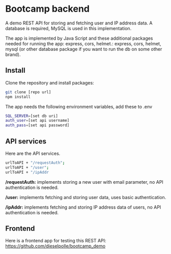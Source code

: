 # Bootcamp backend

A demo REST API for storing and fetching user and IP address data. A database is required, MySQL is used in this implementation.

The app is implemented by Java Script and these additional packages needed for running the app: express, cors, helmet.: express, cors, helmet, mysql (or other database package if you want to run the db on some other brand).

## Install
Clone the repository and install packages:
```bash
git clone [repo url]
npm install
```
The app needs the following environment variables, add these to .env
```bash
SQL_SERVER=[set db uri]
auth_user=[set api username]
auth_pass=[set api password]
```
## API services

Here are the API services.
```bash
urlToAPI + "/requestAuth";
urlToAPI + "/user";
urlToAPI + "/ipAddr
```
**/requestAuth:** implements storing a new user with email parameter, no API authentication is needed.

**/user:** implements fetching and storing user data, uses basic authentication.

**/ipAddr:** implements fetching and storing IP address data of users, no API authentication is needed.

## Frontend

Here is a frontend app for testing this REST API: 
https://github.com/dieselpolle/bootcamp_demo
